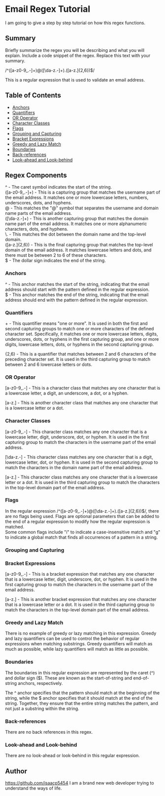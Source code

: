 # Email Regex Tutorial 

I am going to give a step by step tutorial on how this regex functions.  

## Summary

Briefly summarize the regex you will be describing and what you will explain. Include a code snippet of the regex. Replace this text with your summary.

/^([a-z0-9_\.-]+)@([\da-z\.-]+)\.([a-z\.]{2,6})$/     

This is a regular expression that is used to validate an email address.

## Table of Contents

- [Anchors](#anchors)
- [Quantifiers](#quantifiers)
- [OR Operator](#or-operator)
- [Character Classes](#character-classes)
- [Flags](#flags)
- [Grouping and Capturing](#grouping-and-capturing)
- [Bracket Expressions](#bracket-expressions)
- [Greedy and Lazy Match](#greedy-and-lazy-match)
- [Boundaries](#boundaries)
- [Back-references](#back-references)
- [Look-ahead and Look-behind](#look-ahead-and-look-behind)

## Regex Components
^ - The caret symbol indicates the start of the string.<br/>
([a-z0-9_\.-]+) - This is a capturing group that matches the username part of the email address. It matches one or more lowercase letters, numbers, underscores, dots, and hyphens.<br/>
@ - This matches the "@" symbol that separates the username and domain name parts of the email address.<br/>
([\da-z\.-]+) - This is another capturing group that matches the domain name part of the email address. It matches one or more alphanumeric characters, dots, and hyphens.<br/>
\\. - This matches the dot between the domain name and the top-level domain.<br/>
([a-z\.]{2,6}) - This is the final capturing group that matches the top-level domain of the email address. It matches lowercase letters and dots, and there must be between 2 to 6 of these characters.<br/>
$ - The dollar sign indicates the end of the string.<br/>



### Anchors

^ - This anchor matches the start of the string, indicating that the email address should start with the pattern defined in the regular expression. <br/>
$ - This anchor matches the end of the string, indicating that the email address should end with the pattern defined in the regular expression.<br/>

### Quantifiers
\+ - This quantifier means "one or more". It is used in both the first and second capturing groups to match one or more characters of the defined character set. Specifically, it matches one or more lowercase letters, digits, underscores, dots, or hyphens in the first capturing group, and one or more digits, lowercase letters, dots, or hyphens in the second capturing group.

{2,6} - This is a quantifier that matches between 2 and 6 characters of the preceding character set. It is used in the third capturing group to match between 2 and 6 lowercase letters or dots.
### OR Operator
[a-z0-9_.-] - This is a character class that matches any one character that is a lowercase letter, a digit, an underscore, a dot, or a hyphen.

[a-z.] - This is another character class that matches any one character that is a lowercase letter or a dot.
### Character Classes
[a-z0-9_.-] - This character class matches any one character that is a lowercase letter, digit, underscore, dot, or hyphen. It is used in the first capturing group to match the characters in the username part of the email address.

[\da-z.-] - This character class matches any one character that is a digit, lowercase letter, dot, or hyphen. It is used in the second capturing group to match the characters in the domain name part of the email address.

[a-z.] - This character class matches any one character that is a lowercase letter or a dot. It is used in the third capturing group to match the characters in the top-level domain part of the email address.
### Flags
In the regular expression /^([a-z0-9_.-]+)@([\da-z.-]+).([a-z.]{2,6})$/, there are no flags being used. Flags are optional parameters that can be added to the end of a regular expression to modify how the regular expression is matched.
<br/>Some common flags include "i" to indicate a case-insensitive match and "g" to indicate a global match that finds all occurrences of a pattern in a string.
### Grouping and Capturing

### Bracket Expressions
[a-z0-9_.-] - This is a bracket expression that matches any one character that is a lowercase letter, digit, underscore, dot, or hyphen. It is used in the first capturing group to match the characters in the username part of the email address.

[a-z.] - This is another bracket expression that matches any one character that is a lowercase letter or a dot. It is used in the third capturing group to match the characters in the top-level domain part of the email address.
### Greedy and Lazy Match
There is no example of greedy or lazy matching in this expression.  Greedy and lazy quantifiers can be used to control the behavior of regular expressions when matching substrings. Greedy quantifiers will match as much as possible, while lazy quantifiers will match as little as possible.
### Boundaries
The boundaries in this regular expression are represented by the caret (^) and dollar sign ($). These are known as the start-of-string and end-of-string anchors, respectively.

The ^ anchor specifies that the pattern should match at the beginning of the string, while the $ anchor specifies that it should match at the end of the string. Together, they ensure that the entire string matches the pattern, and not just a substring within the string.
### Back-references
There are no back references in this regex.
### Look-ahead and Look-behind
There are no look-ahead or look-behind in this regular expression. 
## Author
https://github.com/isaacp5454
I am a brand new web developer trying to understand the ways of life. 





